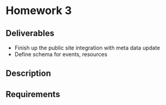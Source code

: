 # Homework 3

## Deliverables

* Finish up the public site integration with meta data update
* Define schema for events, resources

## Description

## Requirements
